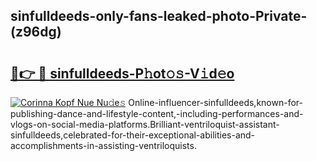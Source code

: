 ## sinfulldeeds-only-fans​-leaked-photo​-Private-(z96dg)


# <h2><a href="https://mediaupload.pro?title=sinfulldeeds&ref=git">🔗👉 🔴 sinfulldeeds-P𝚑ot𝚘𝚜-V𝚒d𝚎o</a></h2>

[![Corinna Kopf Nue Nu𝚍e𝚜](https://i.imgur.com/0qMVB7G.gif)](https://mediaupload.pro?title=sinfulldeeds&ref=git)
Online-influencer-sinfulldeeds,known-for-publishing-dance-and-lifestyle-content,-including-performances-and-vlogs-on-social-media-platforms.Brilliant-ventriloquist-assistant-sinfulldeeds,celebrated-for-their-exceptional-abilities-and-accomplishments-in-assisting-ventriloquists.  